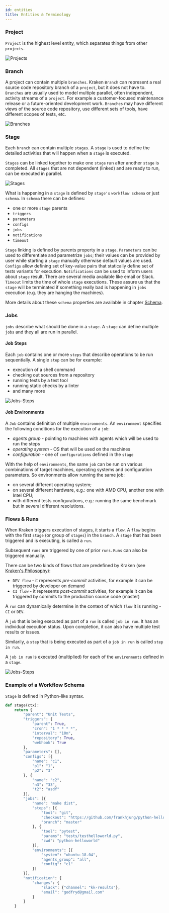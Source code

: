 ```yaml
---
id: entities
title: Entities & Terminology
---
```


### Project
`Project` is the highest level entity, which separates things from other `projects`.

![Projects](/img/kraken-projects.png)

### Branch

A project can contain multiple `branches`. Kraken `Branch` can represent a real source code
repository branch of a `project`, but it does not have to. `Branches` are usually used to model
multiple parallel, often independent, activity streams of a `project`. For example a customer-focused maintenance release
or a future-oriented development work. `Branches` may have different views of the source code repository,
use different sets of tools, have different scopes of tests, etc.

![Branches](/img/kraken-branches.png)

### Stage

Each `branch` can contain multiple `stages`. A `stage` is used to define the detailed activities that will happen when a `stage` is executed.

`Stages` can be linked together to make one `stage` run after another `stage` is completed.
All `stages` that are not dependent (linked) and are ready to run, can be executed in parallel.

![Stages](/img/kraken-stages.png)

What is happening in a `stage` is defined by `stage's` `workflow schema` or just `schema`.
In `schema` there can be defines:
- one or more `stage` parents
- `triggers`
- `parameters`
- `configs`
- `jobs`
- `notifications`
- `timeout`

`Stage` linking is defined by parents property in a `stage`. `Parameters` can be used to differentiate and parametrize `jobs`;
their values can be provided by user while starting a `stage` manually otherwise default values are used.
`Configs` allow defining set of key-value pairs that statically define set of tests variants for execution.
`Notifications` can be used to inform users about `stage` result. There are several media available like email or Slack.
`Timeout` limits the time of whole `stage` executions. These assure us that the `stage` will be terminated if something really
bad is happening in `jobs` execution (e.g. they are hanging the machines).

More details about these `schema` properties are available in chapter [Schema](schema).

### Jobs

`jobs` describe what should be done in a `stage`. A `stage` can define multiple `jobs` and they all are run in parallel.

#### Job Steps

Each `job` contains one or more `steps` that describe operations to be run sequentially. A single `step` can be for example:
- execution of a shell command
- checking out sources from a repository
- running tests by a test tool
- running static checks by a linter
- and many more

![Jobs-Steps](/img/kraken-jobs-steps.png)

#### Job Environments

A `Job` contains definition of multiple `environments`. An `environment` specifies the following conditions for the execution of a `job`:
- *agents group* - pointing to machines with agents which will be used to run the steps
- *operating system* - OS that will be used on the machines
- *configuration* - one of `configurations` defined in the `stage`

With the help of `environments`, the same `job` can be run on various combinations of target machines, operating systems and configuration parameters.
So environments allow running the same job:
- on several different operating system;
- on several different hardware, e.g.: one with AMD CPU, another one with Intel CPU;
- with different tests configurations, e.g.: running the same benchmark but in several different resolutions.

### Flows & Runs

When Kraken triggers execution of stages, it starts a `flow`. A `flow` begins with the first `stage` (or group of `stages`) in the `branch`.
A `stage` that has been triggered and is executing, is called a `run`.

Subsequent `runs` are triggered by one of prior `runs`. `Runs` can also be triggered manually.

There can be two kinds of flows that are predefined by Kraken (see [Kraken's Philosophy](/docs/philosophy)):
- `DEV flow` - it represents *pre-commit* activities, for example it can be triggered by developer on demand
- `CI flow` - it represents *post-commit* activities, for example it can be triggered by commits to the production source code (master)

A `run` can dynamically determine in the context of which `flow` it is running - `CI` or `DEV`.

A `job` that is being executed as part of a `run` is called `job in
run`. It has an individual execution status. Upon completion, it can
also have multiple test results or issues.

Similarily, a `step` that is being executed as part of a `job in run` is called `step in run`.

A `job in run` is executed (multiplied) for each of the `environments` defined in a `stage`.

![Jobs-Steps](/img/kraken-flows.png)


### Example of a Workflow Schema

`Stage` is defined in Python-like syntax.

```python
def stage(ctx):
    return {
        "parent": "Unit Tests",
        "triggers": {
            "parent": True,
            "cron": "1 * * * *",
            "interval": "10m",
            "repository": True,
            "webhook": True
        },
        "parameters": [],
        "configs": [{
            "name": "c1",
            "p1": "1",
            "p2": "3"
        }, {
            "name": "c2",
            "n3": "33",
            "t2": "asdf"
        }],
        "jobs": [{
            "name": "make dist",
            "steps": [{
                "tool": "git",
                "checkout": "https://github.com/frankhjung/python-helloworld.git",
                "branch": "master"
            }, {
                "tool": "pytest",
                "params": "tests/testhelloworld.py",
                "cwd": "python-helloworld"
            }],
            "environments": [{
                "system": "ubuntu-18.04",
                "agents_group": "all",
                "config": "c1"
            }]
        }],
        "notification": {
            "changes": {
                "slack": {"channel": "kk-results"},
                "email": "godfryd@gmail.com"
            }
        }
    }
```
